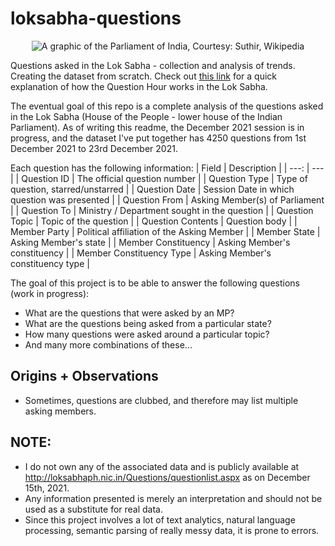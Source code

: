 # loksabha-questions

<p align="center">
  <img src="https://upload.wikimedia.org/wikipedia/commons/2/2c/Indian_Parliament.svg" alt="A graphic of the Parliament of India, Courtesy: Suthir, Wikipedia"/>
</p>

Questions asked in the Lok Sabha - collection and analysis of trends. Creating the dataset from scratch. Check out [this link](https://youthincmag.com/explained-question-hour-and-zero-hour-parliamentary-proceedings) for a quick explanation of how the Question Hour works in the Lok Sabha.

The eventual goal of this repo is a complete analysis of the questions asked in the Lok Sabha (House of the People - lower house of the Indian Parliament). As of writing this readme, the December 2021 session is in progress, and the dataset I've put together has 4250 questions from 1st December 2021 to 23rd December 2021.

Each question has the following information:
| Field | Description |
| ---: | --- |
| Question ID | The official question number |
| Question Type | Type of question, starred/unstarred |
| Question Date | Session Date in which question was presented |
| Question From | Asking Member(s) of Parliament |
| Question To | Ministry / Department sought in the question |
| Question Topic | Topic of the question |
| Question Contents | Question body |
| Member Party | Political affiliation of the Asking Member |
| Member State | Asking Member's state |
| Member Constituency | Asking Member's constituency |
| Member Constituency Type | Asking Member's constituency type |


The goal of this project is to be able to answer the following questions (work in progress):
* What are the questions that were asked by an MP?
* What are the questions being asked from a particular state?
* How many questions were asked around a particular topic?
* And many more combinations of these...
  
## Origins + Observations
* Sometimes, questions are clubbed, and therefore may list multiple asking members.


## NOTE: 
* I do not own any of the associated data and is publicly available at http://loksabhaph.nic.in/Questions/questionlist.aspx as on December 15th, 2021. 
* Any information presented is merely an interpretation and should not be used as a substitute for real data.
* Since this project involves a lot of text analytics, natural language processing, semantic parsing of really messy data, it is prone to errors.
